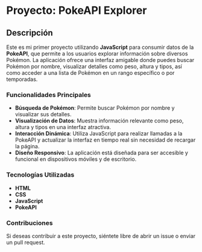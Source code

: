 # Proyecto: PokeAPI Explorer

## Descripción

Este es mi primer proyecto utilizando **JavaScript** para consumir datos de la **PokeAPI**, que permite a los usuarios explorar información sobre diversos Pokémon. La aplicación ofrece una interfaz amigable donde puedes buscar Pokémon por nombre, visualizar detalles como peso, altura y tipos, así como acceder a una lista de Pokémon en un rango específico o por temporadas.

### Funcionalidades Principales

- **Búsqueda de Pokémon**: Permite buscar Pokémon por nombre y visualizar sus detalles.
- **Visualización de Datos**: Muestra información relevante como peso, altura y tipos en una interfaz atractiva.
- **Interacción Dinámica**: Utiliza JavaScript para realizar llamadas a la PokeAPI y actualizar la interfaz en tiempo real sin necesidad de recargar la página.
- **Diseño Responsivo**: La aplicación está diseñada para ser accesible y funcional en dispositivos móviles y de escritorio.

### Tecnologías Utilizadas

- **HTML**
- **CSS**
- **JavaScript**
- **PokeAPI**

### Contribuciones

Si deseas contribuir a este proyecto, siéntete libre de abrir un issue o enviar un pull request.
